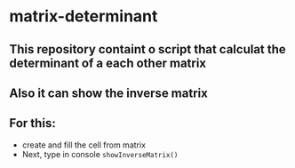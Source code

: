 # matrix-determinant
## This repository containt o script that calculat the determinant of a each other matrix
## Also it can show the inverse matrix
## For this: 
- create and fill the cell from matrix
- Next, type in console `showInverseMatrix()`

